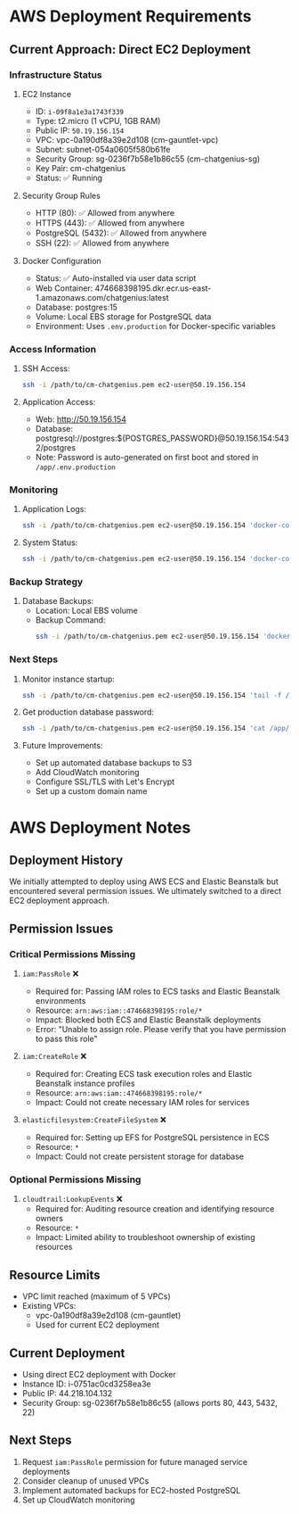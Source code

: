 # AWS Deployment Requirements

## Current Approach: Direct EC2 Deployment

### Infrastructure Status
1. EC2 Instance
   - ID: `i-09f8a1e3a1743f339`
   - Type: t2.micro (1 vCPU, 1GB RAM)
   - Public IP: `50.19.156.154`
   - VPC: vpc-0a190df8a39e2d108 (cm-gauntlet-vpc)
   - Subnet: subnet-054a0605f580b61fe
   - Security Group: sg-0236f7b58e1b86c55 (cm-chatgenius-sg)
   - Key Pair: cm-chatgenius
   - Status: ✅ Running

2. Security Group Rules
   - HTTP (80): ✅ Allowed from anywhere
   - HTTPS (443): ✅ Allowed from anywhere
   - PostgreSQL (5432): ✅ Allowed from anywhere
   - SSH (22): ✅ Allowed from anywhere

3. Docker Configuration
   - Status: ✅ Auto-installed via user data script
   - Web Container: 474668398195.dkr.ecr.us-east-1.amazonaws.com/chatgenius:latest
   - Database: postgres:15
   - Volume: Local EBS storage for PostgreSQL data
   - Environment: Uses `.env.production` for Docker-specific variables

### Access Information
1. SSH Access:
   ```bash
   ssh -i /path/to/cm-chatgenius.pem ec2-user@50.19.156.154
   ```

2. Application Access:
   - Web: http://50.19.156.154
   - Database: postgresql://postgres:${POSTGRES_PASSWORD}@50.19.156.154:5432/postgres
   - Note: Password is auto-generated on first boot and stored in `/app/.env.production`

### Monitoring
1. Application Logs:
   ```bash
   ssh -i /path/to/cm-chatgenius.pem ec2-user@50.19.156.154 'docker-compose -f /app/docker-compose.yml logs -f'
   ```

2. System Status:
   ```bash
   ssh -i /path/to/cm-chatgenius.pem ec2-user@50.19.156.154 'docker-compose -f /app/docker-compose.yml ps'
   ```

### Backup Strategy
1. Database Backups:
   - Location: Local EBS volume
   - Backup Command:
     ```bash
     ssh -i /path/to/cm-chatgenius.pem ec2-user@50.19.156.154 'docker exec app_db_1 pg_dump -U postgres > backup.sql'
     ```

### Next Steps
1. Monitor instance startup:
   ```bash
   ssh -i /path/to/cm-chatgenius.pem ec2-user@50.19.156.154 'tail -f /var/log/cloud-init-output.log'
   ```

2. Get production database password:
   ```bash
   ssh -i /path/to/cm-chatgenius.pem ec2-user@50.19.156.154 'cat /app/.env.production'
   ```

3. Future Improvements:
   - Set up automated database backups to S3
   - Add CloudWatch monitoring
   - Configure SSL/TLS with Let's Encrypt
   - Set up a custom domain name 

# AWS Deployment Notes

## Deployment History
We initially attempted to deploy using AWS ECS and Elastic Beanstalk but encountered several permission issues. We ultimately switched to a direct EC2 deployment approach.

## Permission Issues

### Critical Permissions Missing
1. `iam:PassRole` ❌
   - Required for: Passing IAM roles to ECS tasks and Elastic Beanstalk environments
   - Resource: `arn:aws:iam::474668398195:role/*`
   - Impact: Blocked both ECS and Elastic Beanstalk deployments
   - Error: "Unable to assign role. Please verify that you have permission to pass this role"

2. `iam:CreateRole` ❌
   - Required for: Creating ECS task execution roles and Elastic Beanstalk instance profiles
   - Resource: `arn:aws:iam::474668398195:role/*`
   - Impact: Could not create necessary IAM roles for services

3. `elasticfilesystem:CreateFileSystem` ❌
   - Required for: Setting up EFS for PostgreSQL persistence in ECS
   - Resource: `*`
   - Impact: Could not create persistent storage for database

### Optional Permissions Missing
1. `cloudtrail:LookupEvents` ❌
   - Required for: Auditing resource creation and identifying resource owners
   - Resource: `*`
   - Impact: Limited ability to troubleshoot ownership of existing resources

## Resource Limits
- VPC limit reached (maximum of 5 VPCs)
- Existing VPCs:
  - vpc-0a190df8a39e2d108 (cm-gauntlet)
  - Used for current EC2 deployment

## Current Deployment
- Using direct EC2 deployment with Docker
- Instance ID: i-0751ac0cd3258ea3e
- Public IP: 44.218.104.132
- Security Group: sg-0236f7b58e1b86c55 (allows ports 80, 443, 5432, 22)

## Next Steps
1. Request `iam:PassRole` permission for future managed service deployments
2. Consider cleanup of unused VPCs
3. Implement automated backups for EC2-hosted PostgreSQL
4. Set up CloudWatch monitoring 